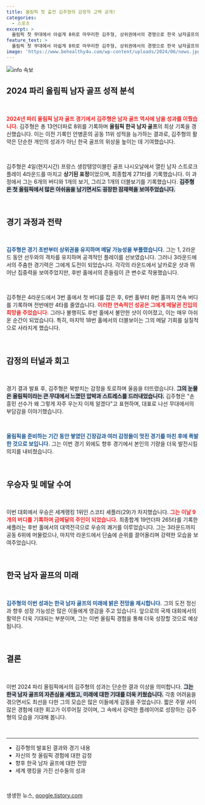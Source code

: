 ```yaml
---
title: 올림픽 첫 출전 김주형의 감정적 고백 공개!
categories:
  - 스포츠
excerpt: >
  올림픽 첫 무대에서 아쉽게 8위로 마무리한 김주형, 상위권에서의 경쟁으로 한국 남자골프의 자존심을 높였다. 두고온 메달의 꿈, 그리고 감정이 폭발한 울음의 이유는? 클릭해 진솔한 이야기를 확인하세요!
feature_text: >
  올림픽 첫 무대에서 아쉽게 8위로 마무리한 김주형, 상위권에서의 경쟁으로 한국 남자골프의 자존심을 높였다. 두고온 메달의 꿈, 그리고 감정이 폭발한 울음의 이유는? 클릭해 진솔한 이야기를 확인하세요!
image: 'https://www.behealthy4u.com/wp-content/uploads/2024/06/news.jpg'
---
```


<p><img src="https://www.behealthy4u.com/wp-content/uploads/2024/06/news.jpg" alt="info 속보" /></p>

<h2 data-ke-size="size26">2024 파리 올림픽 남자 골프 성적 분석</h2>

<p data-ke-size="size16">&nbsp;</p>

<p><b><span style="color: #ee2323;">2024년 파리 올림픽 남자 골프 경기에서 김주형은 남자 골프 역사에 남을 성과를 이뤘습니다.</span></b>  김주형은 총 13언더파로 8위를 기록하며 <strong>올림픽 한국 남자 골프</strong>의 최상 기록을 갱신했습니다. 이는 이전 기록인 안병훈의 공동 11위 성적을 능가하는 결과로, 김주형의 활약은 단순한 개인의 성과가 아닌 한국 골프의 위상을 높이는 데 기여했습니다.</p>

<p data-ke-size="size16">&nbsp;</p>

<p>김주형은 4일(현지시간) 프랑스 생캉탱앙이블린 골프 나시오날에서 열린 남자 스트로크 플레이 4라운드를 마치고 <strong>상기된 표정</strong>이었으며, 최종합계 271타를 기록했습니다. 이 과정에서 그는 6개의 버디와 1개의 보기, 그리고 1개의 더블보기를 기록했습니다. <b><span style="background-color: #21538527;">김주형은 첫 올림픽에서 많은 아쉬움을 남기면서도 굉장한 잠재력을 보여주었습니다.</span></b> </p>

<p data-ke-size="size16">&nbsp;</p>

<h2 data-ke-size="size26">경기 과정과 전략</h2>

<p data-ke-size="size16">&nbsp;</p>

<p><b><span style="color: #1a5490;">김주형은 경기 초반부터 상위권을 유지하며 메달 가능성을 부풀렸습니다.</span></b>  그는 1, 2라운드 동안 선두와의 격차를 유지하며 공격적인 플레이를 선보였습니다. 그러나 3라운드에서의 주춤한 경기력은 그에게 도전이 되었습니다. 각각의 라운드에서 날카로운 샷과 뛰어난 집중력을 보여주었지만, 후반 홀에서의 흔들림이 큰 변수로 작용했습니다.</p>

<p data-ke-size="size16">&nbsp;</p>

<p>김주형은 4라운드에서 3번 홀에서 첫 버디를 잡은 후, 6번 홀부터 8번 홀까지 연속 버디를 기록하며 전반에만 4타를 줄였습니다. <b><span style="color: #ee2323;">이러한 연속적인 성공은 그에게 메달권 진입의 희망을 주었습니다.</span></b> 그러나 불행히도 후반 홀에서 불안한 샷이 이어졌고, 이는 매우 아쉬운 순간이 되었습니다. 특히, 마지막 18번 홀에서의 더블보이는 그의 메달 기회를 실질적으로 사라지게 했습니다.</p>

<p data-ke-size="size16">&nbsp;</p>

<h2 data-ke-size="size26">감정의 터널과 회고</h2>

<p data-ke-size="size16">&nbsp;</p>

<p>경기 결과 발표 후, 김주형은 북받치는 감정을 토로하며 울음을 터뜨렸습니다. <b><span style="background-color: #21538527;">그의 눈물은 올림픽이라는 큰 무대에서 느꼈던 압박과 스트레스를 드러내었습니다.</span></b> 김주형은 "손흥민 선수가 왜 그렇게 자주 우는지 이제 알겠다"고 표현하며, 대표로 나선 무대에서의 부담감을 이야기했습니다.</p>

<p data-ke-size="size16">&nbsp;</p>

<p><b><span style="color: #1a5490;">올림픽을 준비하는 기간 동안 쌓였던 긴장감과 여러 감정들이 멋진 경기를 마친 후에 폭발한 것으로 보입니다.</span></b> 그는 이번 경기 외에도 향후 경기에서 본인의 기량을 더욱 발전시킬 의지를 내비쳤습니다.</p>

<p data-ke-size="size16">&nbsp;</p>

<h2 data-ke-size="size26">우승자 및 메달 수여</h2>

<p data-ke-size="size16">&nbsp;</p>

<p>이번 대회에서 우승은 세계랭킹 1위인 스코티 셰플러(29)가 차지했습니다. <b><span style="color: #ee2323;">그는 이날 9개의 버디를 기록하며 금메달의 주인이 되었습니다.</span></b>  최종합계 19언더파 265타를 기록한 셰플러는 후반 홀에서의 대역전극으로 우승의 쾌거를 이루었습니다. 그는 3라운드까지 공동 6위에 머물렀으나, 마지막 라운드에서 단숨에 순위를 끌어올리며 강력한 모습을 보여주었습니다.</p>

<p data-ke-size="size16">&nbsp;</p>

<h2 data-ke-size="size26">한국 남자 골프의 미래</h2>

<p data-ke-size="size16">&nbsp;</p>

<p><b><span style="color: #1a5490;">김주형의 이번 성과는 한국 남자 골프의 미래에 밝은 전망을 제시합니다.</span></b> 그의 도전 정신과 향후 성장 가능성은 많은 이들에게 영감을 주고 있습니다. 앞으로의 국제 대회에서의 활약은 더욱 기대되는 부분이며, 그는 이번 올림픽 경험을 통해 더욱 성장할 것으로 예상됩니다.</p>

<p data-ke-size="size16">&nbsp;</p>

<h2 data-ke-size="size26">결론</h2>

<p data-ke-size="size16">&nbsp;</p>

<p>이번 2024 파리 올림픽에서의 김주형의 성과는 단순한 결과 이상을 의미합니다. <b><span style="background-color: #21538527;">그는 한국 남자 골프의 자존심을 세웠고, 미래에 대한 기대를 더욱 키웠습니다.</span></b>  각종 어려움을 겪으면서도 최선을 다한 그의 모습은 많은 이들에게 감동을 주었습니다. 짧은 주말 사이 많은 경험에 대한 회고가 이루어질 것이며, 그 속에서 강력한 플레이어로 성장하는 김주형의 모습을 기대해 봅니다.</p>

<p data-ke-size="size16">&nbsp;</p>

<hr>

<ul>
<li>김주형의 발표된 결과와 경기 내용</li>
<li>자신의 첫 올림픽 경험에 대한 감정</li>
<li>향후 한국 남자 골프에 대한 전망</li>
<li>세계 랭킹을 가진 선수들의 성과</li>
</ul>

<p data-ke-size="size16">&nbsp;</p>
생생한 뉴스, <a href="https://qoogle.tistory.com" rel="dofollow">qoogle.tistory.com</a>


